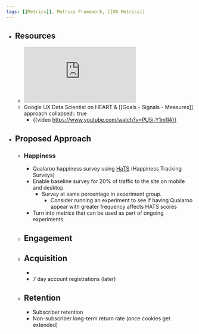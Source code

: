```yaml
---
tags: [[Metrics]], Metrics Framework, [[UX Metrics]] 
---
```


- ## Resources
	- ![HEART Paper](https://static.googleusercontent.com/media/research.google.com/en//pubs/archive/36299.pdf)
	- Google UX Data Scientist on HEART & [[Goals - Signals - Measures]] approach
	  collapsed:: true
		- {{video https://www.youtube.com/watch?v=PU5i-Y1m1l4}}
- ## Proposed Approach
	- ### Happiness
		- Qualaroo happiness survey using [HaTS](https://research.google/pubs/pub43221/) (Happiness Tracking Surveys)
		- Enable baseline survey for 20% of traffic to the site on mobile and desktop
			- Survey at same percentage in experiment group.
				- Consider running an experiment to see if having Qualaroo appear with greater frequency affects HATS scores
		- Turn into metrics that can be used as part of ongoing experiments.
	- ## Engagement
	- ## Acquisition
		-
		- 7 day account registrations (later)
	- ## Retention
		- Subscriber retention
		- Non-subscriber long-term return rate (once cookies get extended)
